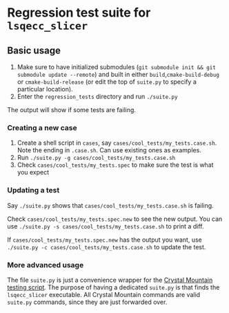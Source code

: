# Regression test suite for `lsqecc_slicer`

## Basic usage
1. Make sure to have initialized submodules (`git submodule init && git submodule update --remote`) and built in either
`build`,`cmake-build-debug` or `cmake-build-release` (or edit the top of `suite.py` to specify a particular location).
2. Enter the `regression_tests` directory and run `./suite.py`

The output will show if some tests are failing.

### Creating a new case

1. Create a shell script in `cases`, say `cases/cool_tests/my_tests.case.sh`. Note the ending in `.case.sh`. Can use 
   existing ones as examples.
2. Run `./suite.py -g cases/cool_tests/my_tests.case.sh`
3. Check `cases/cool_tests/my_tests.spec` to make sure the test is what you expect

### Updating a test

Say `./suite.py` shows that `cases/cool_tests/my_tests.case.sh` is failing.

Check `cases/cool_tests/my_tests.spec.new` to see the new output.
You can use `./suite.py -s cases/cool_tests/my_tests.case.sh` to print a diff.

If `cases/cool_tests/my_tests.spec.new` has the output you want, use `./suite.py -c cases/cool_tests/my_tests.case.sh`
to update the test.

### More advanced usage

The file `suite.py` is just a convenience wrapper for the [Crystal Mountain testing script](https://github.com/gwwatkin/crystalmountain).
The purpose of having a dedicated `suite.py` is that finds the `lsqecc_slicer` executable. 
All Crystal Mountain commands are valid `suite.py` commands, since they are just
forwarded over.